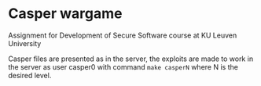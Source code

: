 # Casper wargame 

Assignment for Development of Secure Software course at KU Leuven University

Casper files are presented as in the server, the exploits are made to work in the server as user casper0 with command `make casperN` where N is the desired level.
